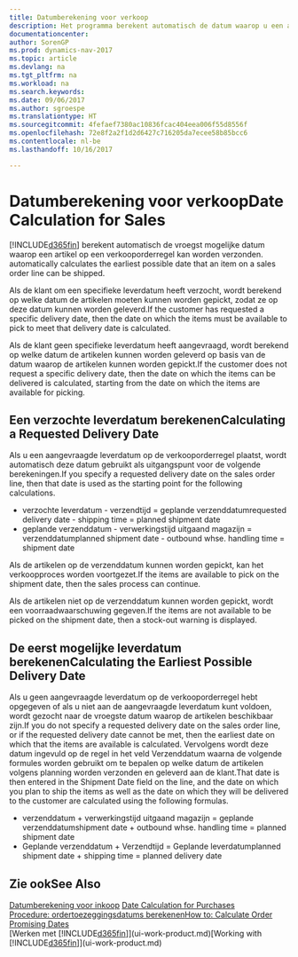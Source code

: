 ```yaml
---
title: Datumberekening voor verkoop
description: Het programma berekent automatisch de datum waarop u een artikel moet bestellen zodat u het op een bepaalde datum in voorraad hebt. Dit is de datum waarop u kunt verwachten dat artikelen die op een bepaalde datum zijn besteld beschikbaar zijn om te worden gepickt.
documentationcenter: 
author: SorenGP
ms.prod: dynamics-nav-2017
ms.topic: article
ms.devlang: na
ms.tgt_pltfrm: na
ms.workload: na
ms.search.keywords: 
ms.date: 09/06/2017
ms.author: sgroespe
ms.translationtype: HT
ms.sourcegitcommit: 4fefaef7380ac10836fcac404eea006f55d8556f
ms.openlocfilehash: 72e8f2a2f1d2d6427c716205da7ecee58b85bcc6
ms.contentlocale: nl-be
ms.lasthandoff: 10/16/2017

---
```

# <a name="date-calculation-for-sales"></a><span data-ttu-id="6e0ec-104">Datumberekening voor verkoop</span><span class="sxs-lookup"><span data-stu-id="6e0ec-104">Date Calculation for Sales</span></span>
[!INCLUDE[d365fin](includes/d365fin_md.md)]<span data-ttu-id="6e0ec-105"> berekent automatisch de vroegst mogelijke datum waarop een artikel op een verkooporderregel kan worden verzonden.</span><span class="sxs-lookup"><span data-stu-id="6e0ec-105"> automatically calculates the earliest possible date that an item on a sales order line can be shipped.</span></span>

<span data-ttu-id="6e0ec-106">Als de klant om een specifieke leverdatum heeft verzocht, wordt berekend op welke datum de artikelen moeten kunnen worden gepickt, zodat ze op deze datum kunnen worden geleverd.</span><span class="sxs-lookup"><span data-stu-id="6e0ec-106">If the customer has requested a specific delivery date, then the date on which the items must be available to pick to meet that delivery date is calculated.</span></span>

<span data-ttu-id="6e0ec-107">Als de klant geen specifieke leverdatum heeft aangevraagd, wordt berekend op welke datum de artikelen kunnen worden geleverd op basis van de datum waarop de artikelen kunnen worden gepickt.</span><span class="sxs-lookup"><span data-stu-id="6e0ec-107">If the customer does not request a specific delivery date, then the date on which the items can be delivered is calculated, starting from the date on which the items are available for picking.</span></span>

## <a name="calculating-a-requested-delivery-date"></a><span data-ttu-id="6e0ec-108">Een verzochte leverdatum berekenen</span><span class="sxs-lookup"><span data-stu-id="6e0ec-108">Calculating a Requested Delivery Date</span></span>
<span data-ttu-id="6e0ec-109">Als u een aangevraagde leverdatum op de verkooporderregel plaatst, wordt automatisch deze datum gebruikt als uitgangspunt voor de volgende berekeningen.</span><span class="sxs-lookup"><span data-stu-id="6e0ec-109">If you specify a requested delivery date on the sales order line, then that date is used as the starting point for the following calculations.</span></span>

- <span data-ttu-id="6e0ec-110">verzochte leverdatum - verzendtijd = geplande verzenddatum</span><span class="sxs-lookup"><span data-stu-id="6e0ec-110">requested delivery date - shipping time = planned shipment date</span></span>
- <span data-ttu-id="6e0ec-111">geplande verzenddatum - verwerkingstijd uitgaand magazijn = verzenddatum</span><span class="sxs-lookup"><span data-stu-id="6e0ec-111">planned shipment date - outbound whse. handling time = shipment date</span></span>

<span data-ttu-id="6e0ec-112">Als de artikelen op de verzenddatum kunnen worden gepickt, kan het verkoopproces worden voortgezet.</span><span class="sxs-lookup"><span data-stu-id="6e0ec-112">If the items are available to pick on the shipment date, then the sales process can continue.</span></span>

<span data-ttu-id="6e0ec-113">Als de artikelen niet op de verzenddatum kunnen worden gepickt, wordt een voorraadwaarschuwing gegeven.</span><span class="sxs-lookup"><span data-stu-id="6e0ec-113">If the items are not available to be picked on the shipment date, then a stock-out warning is displayed.</span></span>

## <a name="calculating-the-earliest-possible-delivery-date"></a><span data-ttu-id="6e0ec-114">De eerst mogelijke leverdatum berekenen</span><span class="sxs-lookup"><span data-stu-id="6e0ec-114">Calculating the Earliest Possible Delivery Date</span></span>
<span data-ttu-id="6e0ec-115">Als u geen aangevraagde leverdatum op de verkooporderregel hebt opgegeven of als u niet aan de aangevraagde leverdatum kunt voldoen, wordt gezocht naar de vroegste datum waarop de artikelen beschikbaar zijn.</span><span class="sxs-lookup"><span data-stu-id="6e0ec-115">If you do not specify a requested delivery date on the sales order line, or if the requested delivery date cannot be met, then the earliest date on which that the items are available is calculated.</span></span> <span data-ttu-id="6e0ec-116">Vervolgens wordt deze datum ingevuld op de regel in het veld Verzenddatum waarna de volgende formules worden gebruikt om te bepalen op welke datum de artikelen volgens planning worden verzonden en geleverd aan de klant.</span><span class="sxs-lookup"><span data-stu-id="6e0ec-116">That date is then entered in the Shipment Date field on the line, and the date on which you plan to ship the items as well as the date on which they will be delivered to the customer are calculated using the following formulas.</span></span>

- <span data-ttu-id="6e0ec-117">verzenddatum + verwerkingstijd uitgaand magazijn = geplande verzenddatum</span><span class="sxs-lookup"><span data-stu-id="6e0ec-117">shipment date + outbound whse. handling time = planned shipment date</span></span>
- <span data-ttu-id="6e0ec-118">Geplande verzenddatum + Verzendtijd = Geplande leverdatum</span><span class="sxs-lookup"><span data-stu-id="6e0ec-118">planned shipment date + shipping time = planned delivery date</span></span>


## <a name="see-also"></a><span data-ttu-id="6e0ec-119">Zie ook</span><span class="sxs-lookup"><span data-stu-id="6e0ec-119">See Also</span></span>  
 <span data-ttu-id="6e0ec-120">[Datumberekening voor inkoop](purchasing-date-calculation-for-purchases.md) </span><span class="sxs-lookup"><span data-stu-id="6e0ec-120">[Date Calculation for Purchases](purchasing-date-calculation-for-purchases.md) </span></span>  
 [<span data-ttu-id="6e0ec-121">Procedure: ordertoezeggingsdatums berekenen</span><span class="sxs-lookup"><span data-stu-id="6e0ec-121">How to: Calculate Order Promising Dates</span></span>](sales-how-to-calculate-order-promising-dates.md)  
 <span data-ttu-id="6e0ec-122">[Werken met [!INCLUDE[d365fin](includes/d365fin_md.md)]](ui-work-product.md)</span><span class="sxs-lookup"><span data-stu-id="6e0ec-122">[Working with [!INCLUDE[d365fin](includes/d365fin_md.md)]](ui-work-product.md)</span></span>

